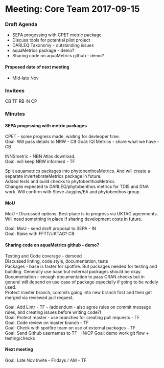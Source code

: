 # Meeting: Core Team 2017-09-15

### Draft Agenda

- SEPA progessing with CPET metric package
- Discuss tools for potential pilot project
- DARLEQ Taxonomy - outstanding issues
- aquaMetrics package - demo? 
- Sharing code on aquaMetrics github - demo? 
  
#### Proposed date of next meeting  

- Mid-late Nov

### Invitees

CB TF RB IN CP

### Minutes

#### SEPA progessing with metric packages
  
CPET - some progress made, waiting for devleoper time.   
Goal: Will pass details to NRW - CB
Goal: IQI Metrics - share what we have - CB  
    
INNSmetric - NBN Atlas download.    
Goal: will keep NRW informed - TF     
   
Split aquametrics packages into phytobenthosMetrics. And will create a separate invertebrateMetrics package in future.      
Added tests and build checks to phytobenthosMetrics.    
Changes expected to DARLEQ/phytobenthos metrics for TDI5 and DNA work. Will confirm with Steve Juggins/EA and phytobenthos group.  

####  MoU  
MoU - Discussed options. Best place is to progress via UKTAG agreements. Will need something in place if sharing development costs in future.   
  
Goal: MoU - send draft proposal to SEPA - IN  
Goal: Raise with FFTT/UKTAG? CB

#### Sharing code on aquaMetrics github - demo?  
Testing and Code coverage - demoed  
Discussed linting, code style, documentation, tests  
Packages - base is faster for spotfire. But packages needed for testing and building. Generally use base but external packages should be okay.   
Documentation - enough documentation to pass CRAN checks but in general will depend on use case of package especially if going to be widely used.    
Protect master branch, commits going into new branch first and then get merged via reviewed pull request.
  
Goal: Add Lintr - TF - (addendum - also agree rules on commit message rules, and creating issues before writing code?)  
Goal: Protect master - use branches for creating pull requests - TF  
Goal: Code review on master branch - TF  
Goal: Check with spotfire team on use of external packages - TF    
Goal: Send Github usernames to TF - IN/CP 
Goal: demo work git flow + testing/checks
  
#### Next meeting

Goal: Late Nov Invite - Fridays / AM - TF

